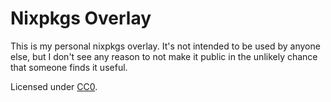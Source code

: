 # Nixpkgs Overlay

This is my personal nixpkgs overlay. It's not intended to be used by anyone
else, but I don't see any reason to not make it public in the unlikely chance
that someone finds it useful.

Licensed under [CC0][1].

[1]: https://creativecommons.org/publicdomain/zero/1.0/
